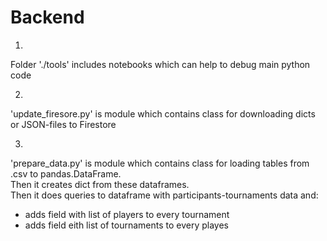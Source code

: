 # Backend

1)
Folder './tools' includes notebooks which can help to debug main python code

2)
'update_firesore.py' is module which contains class for downloading dicts or JSON-files to Firestore

3)
'prepare_data.py' is module which contains class for loading tables from .csv to pandas.DataFrame.  
Then it creates dict from these dataframes.  
Then it does queries to dataframe with participants-tournaments data and:  
- adds field with list of players to every tournament
- adds field eith list of tournaments to every playes
